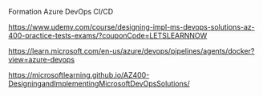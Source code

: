Formation Azure DevOps CI/CD


https://www.udemy.com/course/designing-impl-ms-devops-solutions-az-400-practice-tests-exams/?couponCode=LETSLEARNNOW

https://learn.microsoft.com/en-us/azure/devops/pipelines/agents/docker?view=azure-devops

https://microsoftlearning.github.io/AZ400-DesigningandImplementingMicrosoftDevOpsSolutions/
